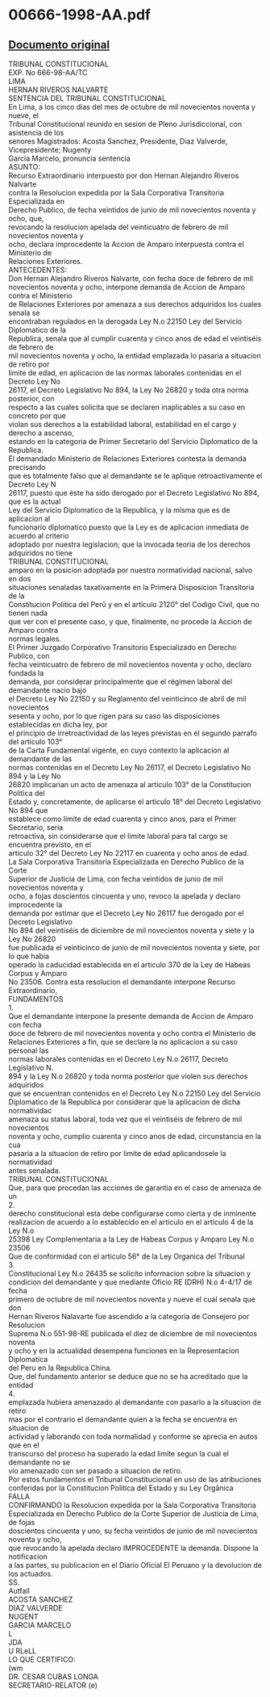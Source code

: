 
00666-1998-AA.pdf
=================
  
[Documento original](https://tc.gob.pe/jurisprudencia/1999/00666-1998-AA.pdf)  
---  
TRIBUNAL CONSTITUCIONAL  
EXP. No 666-98-AA/TC  
LIMA  
HERNAN RIVEROS NALVARTE  
SENTENCIA DEL TRIBUNAL CONSTITUCIONAL  
En Lima, a los cinco dias del mes de octubre de mil novecientos noventa y nueve, el  
Tribunal Constitucional reunido en sesion de Pleno Jurisdiccional, con asistencia de los  
senores Magistrados: Acosta Sanchez, Presidente, Diaz Valverde, Vicepresidente; Nugenty  
Garcia Marcelo, pronuncia sentencia  
ASUNTO:  
Recurso Extraordinario interpuesto por don Hernan Alejandro Riveros Nalvarte  
contra la Resolucion expedida por la Sala Corporativa Transitoria Especializada en  
Derecho Publico, de fecha veintidos de junio de mil novecientos noventa y ocho, que,  
revocando la resolucion apelada del veinticuatro de febrero de mil novecientos noventa y  
ocho, declara improcedente la Accion de Amparo interpuesta contra el Ministerio de  
Relaciones Exteriores.  
ANTECEDENTES:  
Don Hernan Alejandro Riveros Nalvarte, con fecha doce de febrero de mil  
novecientos noventa y ocho, interpone demanda de Accion de Amparo contra el Ministerio  
de Relaciones Exteriores por amenaza a sus derechos adquiridos los cuales senala se  
encontraban regulados en la derogada Ley N.o 22150 Ley del Servicio Diplomatico de la  
Republica, senala que al cumplir cuarenta y cinco anos de edad el veintiséis de febrero de  
mil novecientos noventa y ocho, la entidad emplazada lo pasaria a situacion de retiro por  
limite de edad, en aplicacion de las normas laborales contenidas en el Decreto Ley No  
26117, el Decreto Legislativo No 894, la Ley No 26820 y toda otra norma posterior, con  
respecto a las cuales solicita que se declaren inaplicables a su caso en concreto por que  
violan sus derechos a la estabilidad laboral, estabilidad en el cargo y derecho a ascenso,  
estando en la categoria de Primer Secretario del Servicio Diplomatico de la Republica.  
El demandado Ministerio de Relaciones Exteriores contesta la demanda precisando  
que es totalmente falso que al demandante se le aplique retroactivamente el Decreto Ley N  
26117, puesto que éste ha sido derogado por el Decreto Legislativo No 894, que es la actual  
Ley del Servicio Diplomatico de la Republica, y la misma que es de aplicacion al  
funcionario diplomatico puesto que la Ley es de aplicacion inmediata de acuerdo al criterio  
adoptado por nuestra legislacion; que la invocada teoria de los derechos adquiridos no tiene  
TRIBUNAL CONSTITUCIONAL  
amparo en la posicion adoptada por nuestra normatividad nacional, salvo en dos  
situaciones senaladas taxativamente en la Primera Disposicion Transitoria de la  
Constitucion Politica del Perû y en el articulo 2120° del Codigo Civil, que no tienen nada  
que ver con el presente caso, y que, finalmente, no procede la Accion de Amparo contra  
normas legales.  
El Primer Juzgado Corporativo Transitorio Especializado en Derecho Publico, con  
fecha veinticuatro de febrero de mil novecientos noventa y ocho, declaro fundada la  
demanda, por considerar principalmente que el régimen laboral del demandante nacio bajo  
el Decreto Ley No 22150 y su Reglamento del veinticinco de abril de mil novecientos  
sesenta y ocho, por lo que rigen para su caso las disposiciones establecidas en dicha ley, por  
el principio de irretroactividad de las leyes previstas en el segundo parrafo del articulo 103°  
de la Carta Fundamental vigente, en cuyo contexto la aplicacion al demandante de las  
normas contenidas en el Decreto Ley No 26117, el Decreto Legislativo No 894 y la Ley No  
26820 implicarian un acto de amenaza al articulo 103° de la Constitucion Politica del  
Estado y, concretamente, de aplicarse el articulo 18° del Decreto Legislativo No 894 que  
establece como limite de edad cuarenta y cinco anos, para el Primer Secretario, seria  
retroactiva, sin considerarse que el limite laboral para tal cargo se encuentra previsto, en el  
articulo 32° del Decreto Ley No 22117 en cuarenta y ocho anos de edad.  
La Sala Corporativa Transitoria Especializada en Derecho Publico de la Corte  
Superior de Justicia de Lima, con fecha veintidos de junio de mil novecientos noventa y  
ocho, a fojas doscientos cincuenta y uno, revoco la apelada y declaro improcedente la  
demanda por estimar que el Decreto Ley No 26117 fue derogado por el Decreto Legislativo  
No 894 del veintiséis de diciembre de mil novecientos noventa y siete y la Ley No 26820  
fue publicada el veinticinco de junio de mil novecientos noventa y siete, por lo que habia  
operado la caducidad establecida en el articulo 370 de la Ley de Habeas Corpus y Amparo  
No 23506. Contra esta resolucion el demandante interpone Recurso Extraordinario,  
FUNDAMENTOS  
1.  
Que el demandante interpone la presente demanda de Accion de Amparo con fecha  
doce de febrero de mil novecientos noventa y ocho contra el Ministerio de  
Relaciones Exteriores a fin, que se declare la no aplicacion a su caso personal las  
normas laborales contenidas en el Decreto Ley N.o 26117, Decreto Legislativo N.  
894 y la Ley N.o 26820 y toda norma posterior que violen sus derechos adquiridos  
que se encuentran contenidos en el Decreto Ley N.o 22150 Ley del Servicio  
Diplomatico de la Republica por considerar que la aplicacion de dicha normatividac  
amenaza su status laboral, toda vez que el veintiséis de febrero de mil novecientos  
noventa y ocho, cumplio cuarenta y cinco anos de edad, circunstancia en la cua  
pasaria a la situacion de retiro por limite de edad aplicandosele la normatividad  
antes senalada.  
TRIBUNAL CONSTITUCIONAL  
Que, para que procedan las acciones de garantia en el caso de amenaza de un  
2.  
derecho constitucional esta debe configurarse como cierta y de inminente  
realizacion de acuerdo a lo establecido en el articulo en el articulo 4 de la Ley N.o  
25398 Ley Complementaria a la Ley de Habeas Corpus y Amparo Ley N.o 23506  
Que de conformidad con el articulo 56° de la Ley Organica del Tribunal  
3.  
Constitucional Ley N.o 26435 se solicito informacion sobre la situacion y  
condicion del demandante y que mediante Oficio RE (DRH) N.o 4-4/17 de fecha  
primero de octubre de mil novecientos noventa y nueve el cual senala que don  
Hernan Riveros Nalavarte fue ascendido a la categoria de Consejero por Resolucion  
Suprema N.o 551-98-RE publicada el diez de diciembre de mil novecientos noventa  
y ocho y en la actualidad desempena funciones en la Representacion Diplomatica  
del Peru en la Republica China.  
Que, del fundamento anterior se deduce que no se ha acreditado que la entidad  
4.  
emplazada hubiera amenazado al demandante con pasarlo a la situacion de retiro  
mas por el contrario el demandante quien a la fecha se encuentra en situacion de  
actividad y laborando con toda normalidad y conforme se aprecia en autos que en el  
transcurso del proceso ha superado la edad limite segun la cual el demandante no se  
vio amenazado con ser pasado a situacion de retiro.  
Por estos fundamentos el Tribunal Constitucional en uso de las atribuciones  
conferidas por la Constitucion Politica del Estado y su Ley Orgânica  
FALLA  
CONFIRMANDO la Resolucion expedida por la Sala Corporativa Transitoria  
Especializada en Derecho Publico de la Corte Superior de Justicia de Lima, de fojas  
doscientos cincuenta y uno, su fecha veintidos de junio de mil novecientos noventa y ocho,  
que revocando la apelada declaro IMPROCEDENTE la demanda. Dispone la notificacion  
a las partes, su publicacion en el Diario Oficial El Peruano y la devolucion de los actuados.  
SS.  
Autfall  
ACOSTA SANCHEZ  
DIAZ VALVERDE  
NUGENT  
GARCIA MARCELO  
L  
JDA  
U RLeLL  
LO QUE CERTIFICO:  
(wm  
DR. CESAR CUBAS LONGA  
SECRETARIO-RELATOR (e)